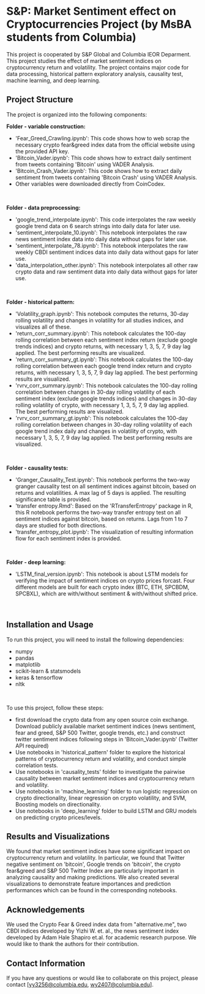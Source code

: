 # S&P: Market Sentiment effect on Cryptocurrencies Project (by MsBA students from Columbia)
This project is cooperated by S&amp;P Global and Columbia IEOR Deparment.
This project studies the effect of market sentiment indices on cryptocurrency return and volatility. The project contains major code for data processing, historical pattern exploratory analysis, causality test, machine learning, and deep learning.

## Project Structure
The project is organized into the following components:

<strong> Folder - variable construction: </strong> <br>
- 'Fear_Greed_Crawling.ipynb': This code shows how to web scrap the necessary crypto fear&greed index data from the official website using the provided API key.<br>
- 'Bitcoin_Vader.ipynb': This code shows how to extract daily sentiment from tweets containing 'Bitcoin' using VADER Analysis.<br>
- 'Bitcoin_Crash_Vader.ipynb': This code shows how to extract daily sentiment from tweets containing 'Bitcoin Crash' using VADER Analysis.<br>
- Other variables were downloaded directly from CoinCodex.<br>
<br>

<strong> Folder - data preprocessing: </strong> <br>
- 'google_trend_interpolate.ipynb': This code interpolates the raw weekly google trend data on 6 search strings into daily data for later use.<br>
- 'sentiment_interpolate_10.ipynb': This notebook interpolates the raw news sentiment index data into daily data without gaps for later use.<br>
- 'sentiment_interpolate_78.ipynb': This notebook interpolates the raw weekly CBDI sentiment indices data into daily data without gaps for later use.<br>
- 'data_interpolation_other.ipynb': This notebook interpolates all other raw crypto data and raw sentiment data into daily data without gaps for later use.<br>
<br>

<strong> Folder - historical pattern:</strong> <br>
- 'Volatility_graph.ipynb': This notebook computes the returns, 30-day rolling volatility and changes in volatility for all studies indices, and visualizes all of these.<br>
- 'return_corr_summary.ipynb': This notebook calculates the 100-day rolling correlation between each sentiment index return (exclude google trends indices) and crypto returns, with necessary 1, 3, 5, 7, 9 day lag applied. The best performing results are visualized.<br>
- 'return_corr_summary_gt.ipynb': This notebook calculates the 100-day rolling correlation between each google trend index return and crypto returns, with necessary 1, 3, 5, 7, 9 day lag applied. The best performing results are visualized.<br>
- 'rvrv_corr_summary.ipynb': This notebook calculates the 100-day rolling correlation between changes in 30-day rolling volatility of each sentiment index (exclude google trends indices) and changes in 30-day rolling volatility of crypto, with necessary 1, 3, 5, 7, 9 day lag applied. The best performing results are visualized.<br>
- 'rvrv_corr_summary_gt.ipynb': This notebook calculates the 100-day rolling correlation between changes in 30-day rolling volatility of each google trend index daily and changes in volatility of crypto, with necessary 1, 3, 5, 7, 9 day lag applied. The best performing results are visualized.<br>
<br>

<strong> Folder - causality tests:</strong> <br>
- 'Granger_Causality_Test.ipynb': This notebook performs the two-way granger causality test on all sentiment indices against bitcoin, based on returns and volatilities. A max lag of 5 days is applied. The resulting significance table is provided. <br>
- 'transfer entropy.Rmd': Based on the 'RTransferEntropy' package in R, this R notebook performs the two-way transfer entropy test on all sentiment indices against bitcoin, based on returns. Lags from 1 to 7 days are studied for both directions. 
- 'transfer_entropy_plot.ipynb': The visualization of resulting information flow for each sentiment index is provided. <br>
<br>

<strong> Folder - deep learning:</strong> <br>
- 'LSTM_final_version.ipynb': This notebook is about LSTM models for verifying the impact of sentiment indices on crypto prices forcast. Four different models are built for each crypto index (BTC, ETH, SPCBDM, SPCBXL), which are with/without sentiment & with/without shifted price.<br>
<br>

## Installation and Usage
To run this project, you will need to install the following dependencies:
- numpy
- pandas
- matplotlib
- scikit-learn & statsmodels
- keras & tensorflow
- nltk
<br>

To use this project, follow these steps:
- first download the crypto data from any open source coin exchange. Download publicly available market sentiment indices (news sentiment, fear and greed, S&P 500 Twitter, google trends, etc.) and construct twitter sentiment indices following steps in 'Bitcoin_Vader.ipynb' (Twitter API required)  <br>
- Use notebooks in 'historical_pattern' folder to explore the historical patterns of cryptocurrency return and volatility, and conduct simple correlation tests. <br>
- Use notebooks in 'causality_tests' folder to investigate the pairwise causality between market sentiment indices and cryptocurrency return and volatility.
- Use notebooks in 'machine_learning' folder to run logistic regression on crypto directionality, linear regression on crypto volatility, and SVM, Boosting models on directionality. <br>
- Use notebooks in 'deep_learning' folder to build LSTM and GRU models on predicting crypto prices/levels. 

## Results and Visualizations
We found that market sentiment indices have some significant impact on cryptocurrency return and volatility. In particular, we found that Twitter negative sentiment on 'bitcoin', Google trends on 'bitcoin', the crypto fear&greed and S&P 500 Twitter Index are particularly important in analyzing causality and making predictions. We also created several visualizations to demonstrate feature importances and prediction performances which can be found in the corresponding notebooks.

## Acknowledgements
We used the Crypto Fear & Greed index data from "alternative.me", two CBDI indices developed by Yizhi W. et. al., the news sentiment index developed by Adam Hale Shapiro et.al. for academic research purpose. We would like to thank the authors for their contribution.

## Contact Information
If you have any questions or would like to collaborate on this project, please contact [yy3256@columbia.edu, wy2407@columbia.edu].
